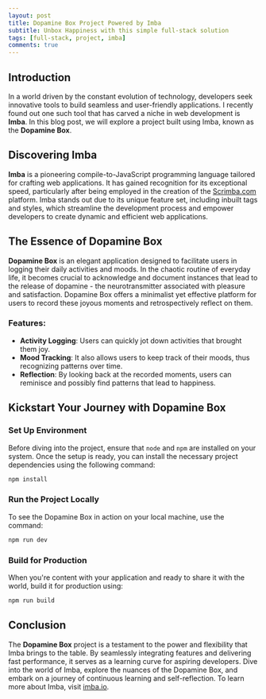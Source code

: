 ```yaml
---
layout: post
title: Dopamine Box Project Powered by Imba
subtitle: Unbox Happiness with this simple full-stack solution
tags: [full-stack, project, imba]
comments: true
---
```



## Introduction

In a world driven by the constant evolution of technology, developers seek innovative tools to build seamless and user-friendly applications. I recently found out one such tool that has carved a niche in web development is **Imba**. In this blog post, we will explore a project built using Imba, known as the **Dopamine Box**.

## Discovering Imba

**Imba** is a pioneering compile-to-JavaScript programming language tailored for crafting web applications. It has gained recognition for its exceptional speed, particularly after being employed in the creation of the [Scrimba.com](https://scrimba.com/dashboard#overview) platform. Imba stands out due to its unique feature set, including inbuilt tags and styles, which streamline the development process and empower developers to create dynamic and efficient web applications.

## The Essence of Dopamine Box

**Dopamine Box** is an elegant application designed to facilitate users in logging their daily activities and moods. In the chaotic routine of everyday life, it becomes crucial to acknowledge and document instances that lead to the release of dopamine - the neurotransmitter associated with pleasure and satisfaction. Dopamine Box offers a minimalist yet effective platform for users to record these joyous moments and retrospectively reflect on them.

### Features:
- **Activity Logging**: Users can quickly jot down activities that brought them joy.
- **Mood Tracking**: It also allows users to keep track of their moods, thus recognizing patterns over time.
- **Reflection**: By looking back at the recorded moments, users can reminisce and possibly find patterns that lead to happiness.

## Kickstart Your Journey with Dopamine Box

### Set Up Environment
Before diving into the project, ensure that `node` and `npm` are installed on your system. Once the setup is ready, you can install the necessary project dependencies using the following command:
```bash
npm install
```

### Run the Project Locally
To see the Dopamine Box in action on your local machine, use the command:
```bash
npm run dev
```

### Build for Production
When you're content with your application and ready to share it with the world, build it for production using:
```bash
npm run build
```

## Conclusion

The **Dopamine Box** project is a testament to the power and flexibility that Imba brings to the table. By seamlessly integrating features and delivering fast performance, it serves as a learning curve for aspiring developers. Dive into the world of Imba, explore the nuances of the Dopamine Box, and embark on a journey of continuous learning and self-reflection. To learn more about Imba, visit [imba.io](https://imba.io/).